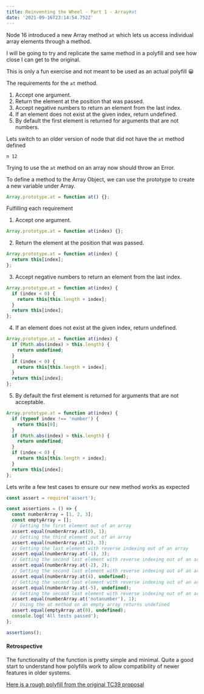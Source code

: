 ```yaml
---
title: Reinventing the Wheel - Part 1 - Array#at
date: '2021-09-16T23:14:54.752Z'
---
```


Node 16 introduced a new Array method `at` which lets us access individual array elements through a method.

I will be going to try and replicate the same method in a polyfill and see how close I can get to the original.

This is only a fun exercise and not meant to be used as an actual polyfill 😀

The requirements for the `at` method.

1. Accept one argument.
2. Return the element at the position that was passed.
3. Accept negative numbers to return an element from the last index.
4. If an element does not exist at the given index, return undefined.
5. By default the first element is returned for arguments that are not numbers.

Lets switch to an older version of node that did not have the `at` method defined

```shell
n 12
```

Trying to use the `at` method on an array now should throw an Error.

To define a method to the Array Object, we can use the prototype to create a new variable under Array.

```javascript
Array.prototype.at = function at() {};
```

Fulfilling each requirement

1. Accept one argument.

```javascript
Array.prototype.at = function at(index) {};
```

2. Return the element at the position that was passed.

```javascript
Array.prototype.at = function at(index) {
  return this[index];
};
```

3. Accept negative numbers to return an element from the last index.

```javascript
Array.prototype.at = function at(index) {
  if (index < 0) {
    return this[this.length + index];
  }
  return this[index];
};
```

4. If an element does not exist at the given index, return undefined.

```javascript
Array.prototype.at = function at(index) {
  if (Math.abs(index) > this.length) {
    return undefined;
  }
  if (index < 0) {
    return this[this.length + index];
  }
  return this[index];
};
```

5. By default the first element is returned for arguments that are not acceptable.

```javascript
Array.prototype.at = function at(index) {
  if (typeof index !== 'number') {
    return this[0];
  }
  if (Math.abs(index) > this.length) {
    return undefined;
  }
  if (index < 0) {
    return this[this.length + index];
  }
  return this[index];
};
```

Lets write a few test cases to ensure our new method works as expected

```javascript
const assert = require('assert');

const assertions = () => {
  const numberArray = [1, 2, 3];
  const emptyArray = [];
  // Getting the first element out of an array
  assert.equal(numberArray.at(0), 1);
  // Getting the third element out of an array
  assert.equal(numberArray.at(2), 3);
  // Getting the last element with reverse indexing out of an array
  assert.equal(numberArray.at(-1), 3);
  // Getting the second last element with reverse indexing out of an array
  assert.equal(numberArray.at(-2), 2);
  // Getting the second last element with reverse indexing out of an array
  assert.equal(numberArray.at(4), undefined);
  // Getting the second last element with reverse indexing out of an array
  assert.equal(numberArray.at(-5), undefined);
  // Getting the second last element with reverse indexing out of an array
  assert.equal(numberArray.at('notanumber'), 1);
  // Using the at method on an empty array returns undefined
  assert.equal(emptyArray.at(0), undefined);
  console.log('All tests passed');
};

assertions();
```

#### Retrospective

The functionality of the function is pretty simple and minimal. Quite a good start to understand how polyfills work to allow compatibility of newer features in older systems.

<a href="https://github.com/tc39/proposal-relative-indexing-method#polyfill" rel="noreferrer" target="_blank">Here is a rough polyfill from the original TC39 proposal</a>
